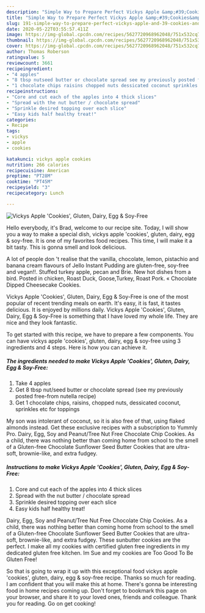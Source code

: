 ```yaml
---
description: "Simple Way to Prepare Perfect Vickys Apple &amp;#39;Cookies&amp;#39;, Gluten, Dairy, Egg &amp;amp; Soy-Free"
title: "Simple Way to Prepare Perfect Vickys Apple &amp;#39;Cookies&amp;#39;, Gluten, Dairy, Egg &amp;amp; Soy-Free"
slug: 191-simple-way-to-prepare-perfect-vickys-apple-and-39-cookies-and-39-gluten-dairy-egg-and-amp-soy-free
date: 2020-05-22T03:55:57.411Z
image: https://img-global.cpcdn.com/recipes/5627720968962048/751x532cq70/vickys-apple-cookies-gluten-dairy-egg-soy-free-recipe-main-photo.jpg
thumbnail: https://img-global.cpcdn.com/recipes/5627720968962048/751x532cq70/vickys-apple-cookies-gluten-dairy-egg-soy-free-recipe-main-photo.jpg
cover: https://img-global.cpcdn.com/recipes/5627720968962048/751x532cq70/vickys-apple-cookies-gluten-dairy-egg-soy-free-recipe-main-photo.jpg
author: Thomas Roberson
ratingvalue: 5
reviewcount: 3661
recipeingredient:
- "4 apples"
- "8 tbsp nutseed butter or chocolate spread see my previously posted freefrom nutella recipe"
- "1 chocolate chips raisins chopped nuts dessicated coconut sprinkles etc for toppings"
recipeinstructions:
- "Core and cut each of the apples into 4 thick slices"
- "Spread with the nut butter / chocolate spread"
- "Sprinkle desired topping over each slice"
- "Easy kids half healthy treat!"
categories:
- Recipe
tags:
- vickys
- apple
- cookies

katakunci: vickys apple cookies 
nutrition: 266 calories
recipecuisine: American
preptime: "PT28M"
cooktime: "PT45M"
recipeyield: "3"
recipecategory: Lunch

---
```



![Vickys Apple &#39;Cookies&#39;, Gluten, Dairy, Egg &amp; Soy-Free](https://img-global.cpcdn.com/recipes/5627720968962048/751x532cq70/vickys-apple-cookies-gluten-dairy-egg-soy-free-recipe-main-photo.jpg)

Hello everybody, it's Brad, welcome to our recipe site. Today, I will show you a way to make a special dish, vickys apple &#39;cookies&#39;, gluten, dairy, egg &amp; soy-free. It is one of my favorites food recipes. This time, I will make it a bit tasty. This is gonna smell and look delicious.

A lot of people don &#39;t realise that the vanilla, chocolate, lemon, pistachio and banana cream flavours of Jello Instant Pudding are gluten-free, soy-free and vegan!!. Stuffed turkey apple, pecan and Brie. New hot dishes from a bird. Posted in chicken, Roast Duck, Goose,Turkey, Roast Pork. « Chocolate Dipped Cheesecake Cookies.

Vickys Apple &#39;Cookies&#39;, Gluten, Dairy, Egg &amp; Soy-Free is one of the most popular of recent trending meals on earth. It's easy, it is fast, it tastes delicious. It is enjoyed by millions daily. Vickys Apple &#39;Cookies&#39;, Gluten, Dairy, Egg &amp; Soy-Free is something that I have loved my whole life. They are nice and they look fantastic.


To get started with this recipe, we have to prepare a few components. You can have vickys apple &#39;cookies&#39;, gluten, dairy, egg &amp; soy-free using 3 ingredients and 4 steps. Here is how you can achieve it.

<!--inarticleads1-->

##### The ingredients needed to make Vickys Apple &#39;Cookies&#39;, Gluten, Dairy, Egg &amp; Soy-Free:

1. Take 4 apples
1. Get 8 tbsp nut/seed butter or chocolate spread (see my previously posted free-from nutella recipe)
1. Get 1 chocolate chips, raisins, chopped nuts, dessicated coconut, sprinkles etc for toppings


My son was intolerant of coconut, so it is also free of that, using flaked almonds instead. Get these exclusive recipes with a subscription to Yummly Pro. Dairy, Egg, Soy and Peanut/Tree Nut Free Chocolate Chip Cookies. As a child, there was nothing better than coming home from school to the smell of a Gluten-free Chocolate Sunflower Seed Butter Cookies that are ultra-soft, brownie-like, and extra fudgey. 

<!--inarticleads2-->

##### Instructions to make Vickys Apple &#39;Cookies&#39;, Gluten, Dairy, Egg &amp; Soy-Free:

1. Core and cut each of the apples into 4 thick slices
1. Spread with the nut butter / chocolate spread
1. Sprinkle desired topping over each slice
1. Easy kids half healthy treat!


Dairy, Egg, Soy and Peanut/Tree Nut Free Chocolate Chip Cookies. As a child, there was nothing better than coming home from school to the smell of a Gluten-free Chocolate Sunflower Seed Butter Cookies that are ultra-soft, brownie-like, and extra fudgey. These sunbutter cookies are the perfect. I make all my cookies with certified gluten free ingredients in my dedicated gluten free kitchen. Im Sue and my cookies are Too Good To Be Gluten Free! 

So that is going to wrap it up with this exceptional food vickys apple &#39;cookies&#39;, gluten, dairy, egg &amp; soy-free recipe. Thanks so much for reading. I am confident that you will make this at home. There's gonna be interesting food in home recipes coming up. Don't forget to bookmark this page on your browser, and share it to your loved ones, friends and colleague. Thank you for reading. Go on get cooking!
